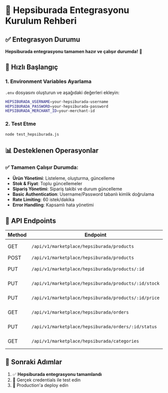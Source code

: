 # 🛒 Hepsiburada Entegrasyonu Kurulum Rehberi

## ✅ Entegrasyon Durumu
**Hepsiburada entegrasyonu tamamen hazır ve çalışır durumda!** 🎉

## 🚀 Hızlı Başlangıç

### 1. Environment Variables Ayarlama
`.env` dosyasını oluşturun ve aşağıdaki değerleri ekleyin:

```bash
HEPSIBURADA_USERNAME=your-hepsiburada-username
HEPSIBURADA_PASSWORD=your-hepsiburada-password  
HEPSIBURADA_MERCHANT_ID=your-merchant-id
```

### 2. Test Etme
```bash
node test_hepsiburada.js
```

## 📊 Desteklenen Operasyonlar

### ✅ Tamamen Çalışır Durumda:
- **Ürün Yönetimi**: Listeleme, oluşturma, güncelleme
- **Stok & Fiyat**: Toplu güncellemeler
- **Sipariş Yönetimi**: Sipariş takibi ve durum güncelleme
- **Basic Authentication**: Username/Password tabanlı kimlik doğrulama
- **Rate Limiting**: 60 istek/dakika
- **Error Handling**: Kapsamlı hata yönetimi

## 🔧 API Endpoints

| Method | Endpoint | Açıklama |
|--------|----------|----------|
| GET | `/api/v1/marketplace/hepsiburada/products` | Ürün listesi |
| POST | `/api/v1/marketplace/hepsiburada/products` | Yeni ürün |
| PUT | `/api/v1/marketplace/hepsiburada/products/:id` | Ürün güncelle |
| PUT | `/api/v1/marketplace/hepsiburada/products/:id/stock` | Stok güncelle |
| PUT | `/api/v1/marketplace/hepsiburada/products/:id/price` | Fiyat güncelle |
| GET | `/api/v1/marketplace/hepsiburada/orders` | Sipariş listesi |
| PUT | `/api/v1/marketplace/hepsiburada/orders/:id/status` | Sipariş durumu |
| GET | `/api/v1/marketplace/hepsiburada/categories` | Kategori listesi |

## 🎯 Sonraki Adımlar
1. ✅ **Hepsiburada entegrasyonu tamamlandı**
2. 🔄 Gerçek credentials ile test edin
3. 🚀 Production'a deploy edin 